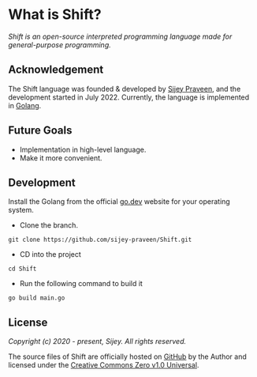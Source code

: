 # What is Shift?

*Shift is an open-source interpreted programming language made for general-purpose programming.*

## Acknowledgement

The Shift language was founded & developed by [Sijey Praveen](https://github.com/sijey-praveen/), and the development started in July 2022. Currently, the language is implemented in [Golang](https://go.dev/).

## Future Goals

- Implementation in high-level language.
- Make it more convenient.

## Development

Install the Golang from the official [go.dev](https://go.dev/) website for your operating system.

- Clone the branch.
```
git clone https://github.com/sijey-praveen/Shift.git
```

- CD into the project
```
cd Shift
```

- Run the following command to build it
```
go build main.go
```

## License

*Copyright (c) 2020 - present, Sijey. All rights reserved.*

The source files of Shift are officially hosted on [GitHub](https://github.com/sijey-praveen/Shift/) by the Author and licensed under the [Creative Commons Zero v1.0 Universal](https://creativecommons.org/).
